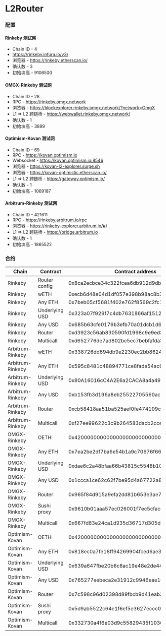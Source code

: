 # L2Router
### 配置

#### Rinkeby 测试网
- Chain ID - 4
- https://rinkeby.infura.io/v3/
- 浏览器 - https://rinkeby.etherscan.io/
- 确认数 - 3
- 初始块高 - 9106500

#### OMGX-Rinkeby 测试网
- Chain ID - 28
- RPC - https://rinkeby.omgx.network
- 浏览器 - https://blockexplorer.rinkeby.omgx.network/?network=OmgX
- L1 => L2 跨链桥 - https://webwallet.rinkeby.omgx.network/
- 确认数 - 1
- 初始块高 - 3899

#### Optimism-Kovan 测试网
- Chain ID - 69
- RPC - https://kovan.optimism.io
- Websocket - https://kovan.optimism.io:8546
- 浏览器 - https://kovan-l2-explorer.surge.sh
- 浏览器 - https://kovan-optimistic.etherscan.io/
- L1 => L2 跨链桥 - https://gateway.optimism.io/
- 确认数 - 1
- 初始块高 - 1069187

#### Arbitrum-Rinkeby 测试网
- Chain ID - 421611
- RPC - https://rinkeby.arbitrum.io/rpc
- 浏览器 - https://rinkeby-explorer.arbitrum.io/#/
- L1 => L2 跨链桥 - https://bridge.arbitrum.io
- 确认数 - 1
- 初始块高 - 1865522

### 合约
| Chain | Contract | Contract address |
| - | - | - |
| Rinkeby | Router config | 0x8ca2ecbce34c322fcea6db912d9dbfd2dda5920d |
| Rinkeby | wETH | 0xecb6d48e04d1df057e398b98ac8b3833eb3839ec |
| Rinkeby | Any ETH | 0x7beb05cf5681f402e762f8569c2fc138a2172978 |
| Rinkeby | Underlying USD | 0x323a07f929f7c4db7631866af151248ae3912d98 |
| Rinkeby | Any USD | 0x685b63cfe0179b3efb70a01dcb1d648549aa192d |
| Rinkeby | Router | 0xd3923c56ab830590fd1998c9e9ed360296e082fc |
| Rinkeby | Multicall | 0xd652776de7ad802be5ec7bebfafda37600222b48 |
| Arbitrum-Rinkeby | wETH | 0x338726dd694db9e2230ec2bb8624a2d7f566c96d |
| Arbitrum-Rinkeby | Any ETH | 0x595c8481c48894771ce8fade54ac6bf59093f9e8 |
| Arbitrum-Rinkeby | Underlying USD | 0x80A16016cC4A2E6a2CACA8a4a498b1699fF0f844 |
| Arbitrum-Rinkeby | Any USD | 0xb153fb3d196a8eb25522705560ac152eeec57901 |
| Arbitrum-Rinkeby | Router | 0xcb58418aa51ba525aef0fe474109c0354d844b7c |
| Arbitrum-Rinkeby | Multicall | 0xf27ee99622c3c9b264583dacb2cce056e194494f |
| OMGX-Rinkeby | OETH | 0x4200000000000000000000000000000000000006 |
| OMGX-Rinkeby | Any ETH | 0x7ea2be2df7ba6e54b1a9c70676f668455e329d29 |
| OMGX-Rinkeby | Underlying USD | 0xdae6c2a48bfaa66b43815c5548b10800919c993e |
| OMGX-Rinkeby | Any USD | 0x1ccca1ce62c62f7be95d4a67722a8fdbed6eecb4 |
| OMGX-Rinkeby | Router | 0x965f84d915a9efa2dd81b653e3ae736555d945f4 |
| OMGX-Rinkeby | Sushi proxy | 0x9610b01aaa57ec026001f7ec5cface51bfea0ba6 |
| OMGX-Rinkeby | Multicall | 0x667fd83e24ca1d935d36717d305d54fa0cac991c |
| Optimism-Kovan | OETH | 0x4200000000000000000000000000000000000006 |
| Optimism-Kovan | Any ETH | 0x818ec0a7fe18ff94269904fced6ae3dae6d6dc0b |
| Optimism-Kovan | Underlying USD | 0x639a647fbe20b6c8ac19e48e2de44ea792c62c5c |
| Optimism-Kovan | Any USD | 0x765277eebeca2e31912c9946eae1021199b39c61 |
| Optimism-Kovan | Router | 0x7c598c96d02398d89fbcb9d41eab3df0c16f227d |
| Optimism-Kovan | Sushi proxy | 0x5d9ab5522c64e1f6ef5e3627eccc093f56167818 |
| Optimism-Kovan | Multicall | 0x332730a4f6e03d9c55829435f10360e13cfa41ff |